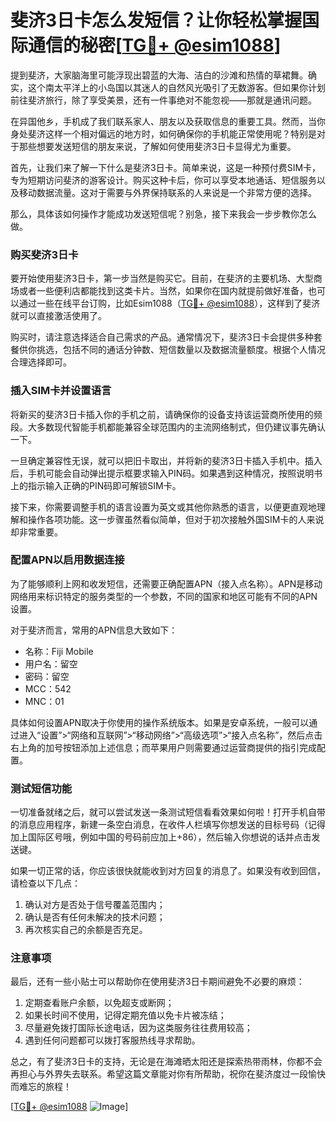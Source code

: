 # 斐济3日卡怎么发短信？让你轻松掌握国际通信的秘密[[TG💪+ @esim1088](https://t.me/s/esim1088)]

提到斐济，大家脑海里可能浮现出碧蓝的大海、洁白的沙滩和热情的草裙舞。确实，这个南太平洋上的小岛国以其迷人的自然风光吸引了无数游客。但如果你计划前往斐济旅行，除了享受美景，还有一件事绝对不能忽视——那就是通讯问题。

在异国他乡，手机成了我们联系家人、朋友以及获取信息的重要工具。然而，当你身处斐济这样一个相对偏远的地方时，如何确保你的手机能正常使用呢？特别是对于那些想要发送短信的朋友来说，了解如何使用斐济3日卡显得尤为重要。

首先，让我们来了解一下什么是斐济3日卡。简单来说，这是一种预付费SIM卡，专为短期访问斐济的游客设计。购买这种卡后，你可以享受本地通话、短信服务以及移动数据流量。这对于需要与外界保持联系的人来说是一个非常方便的选择。

那么，具体该如何操作才能成功发送短信呢？别急，接下来我会一步步教你怎么做。

### 购买斐济3日卡

要开始使用斐济3日卡，第一步当然是购买它。目前，在斐济的主要机场、大型商场或者一些便利店都能找到这类卡片。当然，如果你在国内就提前做好准备，也可以通过一些在线平台订购，比如Esim1088（[TG💪+ @esim1088](https://t.me/s/esim1088)），这样到了斐济就可以直接激活使用了。

购买时，请注意选择适合自己需求的产品。通常情况下，斐济3日卡会提供多种套餐供你挑选，包括不同的通话分钟数、短信数量以及数据流量额度。根据个人情况合理选择即可。

### 插入SIM卡并设置语言

将新买的斐济3日卡插入你的手机之前，请确保你的设备支持该运营商所使用的频段。大多数现代智能手机都能兼容全球范围内的主流网络制式，但仍建议事先确认一下。

一旦确定兼容性无误，就可以把旧卡取出，并将新的斐济3日卡插入手机中。插入后，手机可能会自动弹出提示框要求输入PIN码。如果遇到这种情况，按照说明书上的指示输入正确的PIN码即可解锁SIM卡。

接下来，你需要调整手机的语言设置为英文或其他你熟悉的语言，以便更直观地理解和操作各项功能。这一步骤虽然看似简单，但对于初次接触外国SIM卡的人来说却非常重要。

### 配置APN以启用数据连接

为了能够顺利上网和收发短信，还需要正确配置APN（接入点名称）。APN是移动网络用来标识特定的服务类型的一个参数，不同的国家和地区可能有不同的APN设置。

对于斐济而言，常用的APN信息大致如下：
- 名称：Fiji Mobile
- 用户名：留空
- 密码：留空
- MCC：542
- MNC：01

具体如何设置APN取决于你使用的操作系统版本。如果是安卓系统，一般可以通过进入“设置”>“网络和互联网”>“移动网络”>“高级选项”>“接入点名称”，然后点击右上角的加号按钮添加上述信息；而苹果用户则需要通过运营商提供的指引完成配置。

### 测试短信功能

一切准备就绪之后，就可以尝试发送一条测试短信看看效果如何啦！打开手机自带的消息应用程序，新建一条空白消息，在收件人栏填写你想发送的目标号码（记得加上国际区号哦，例如中国的号码前应加上+86），然后输入你想说的话并点击发送键。

如果一切正常的话，你应该很快就能收到对方回复的消息了。如果没有收到回信，请检查以下几点：
1. 确认对方是否处于信号覆盖范围内；
2. 确认是否有任何未解决的技术问题；
3. 再次核实自己的余额是否充足。

### 注意事项

最后，还有一些小贴士可以帮助你在使用斐济3日卡期间避免不必要的麻烦：

1. 定期查看账户余额，以免超支或断网；
2. 如果长时间不使用，记得定期充值以免卡片被冻结；
3. 尽量避免拨打国际长途电话，因为这类服务往往费用较高；
4. 遇到任何问题都可以拨打客服热线寻求帮助。

总之，有了斐济3日卡的支持，无论是在海滩晒太阳还是探索热带雨林，你都不会再担心与外界失去联系。希望这篇文章能对你有所帮助，祝你在斐济度过一段愉快而难忘的旅程！

[[TG💪+ @esim1088](https://t.me/s/esim1088) ![Image](https://i.postimg.cc/4NQfJmqS/Snipaste-2025-05-13-00-14-12.png)]